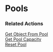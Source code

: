 # Pools


### Related Actions

[Get Object From Pool](../reference.md#get-object-from-pool)  
[Get Pool Capacity](../reference.md#get-pool-capacity)  
[Reset Pool](../reference.md#reset-pool)  
